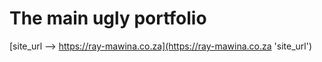 # The main ugly portfolio 
[site_url --> https://ray-mawina.co.za](https://ray-mawina.co.za 'site_url')